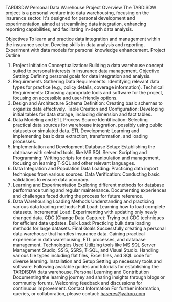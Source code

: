 TARDISDW Personal Data Warehouse Project
Overview
The TARDISDW project is a personal venture into data warehousing, focusing on the insurance sector. It's designed for personal development and experimentation, aimed at streamlining data integration, enhancing reporting capabilities, and facilitating in-depth data analysis.

Objectives
To learn and practice data integration and management within the insurance sector.
Develop skills in data analysis and reporting.
Experiment with data models for personal knowledge enhancement.
Project Outline
1. Project Initiation
Conceptualization: Building a data warehouse concept suited to personal interests in insurance data management.
Objective Setting: Defining personal goals for data integration and analysis.
2. Requirements Gathering
Data Requirements: Identifying relevant data types for practice (e.g., policy details, coverage information).
Technical Requirements: Choosing appropriate tools and software for the project, focusing on accessible and user-friendly options.
3. Design and Architecture
Schema Definition: Creating basic schemas to organize data effectively.
Table Creation and Configuration: Developing initial tables for data storage, including dimension and fact tables.
4. Data Modeling and ETL Process
Source Identification: Selecting practical data sources for warehouse integration, possibly using public datasets or simulated data.
ETL Development: Learning and implementing basic data extraction, transformation, and loading processes.
5. Implementation and Development
Database Setup: Establishing the database with selected tools, like MS SQL Server.
Scripting and Programming: Writing scripts for data manipulation and management, focusing on learning T-SQL and other relevant languages.
6. Data Integration and Population
Data Loading: Practicing data import techniques from various sources.
Data Verification: Conducting basic validations to ensure data accuracy.
7. Learning and Experimentation
Exploring different methods for database performance tuning and regular maintenance.
Documenting experiences and challenges faced during the process for future reference.
8. Data Warehousing Loading Methods
Understanding and practicing various data loading methods:
Full Load: Learning how to load complete datasets.
Incremental Load: Experimenting with updating only newly changed data.
CDC (Change Data Capture): Trying out CDC techniques for efficient data updates.
Bulk Load: Practicing bulk data loading methods for large datasets.
Final Goals
Successfully creating a personal data warehouse that handles insurance data.
Gaining practical experience in data warehousing, ETL processes, and database management.
Technologies Used
Utilizing tools like MS SQL Server Management Studio, SSIS, SSRS, T-SQL, and Visual Studio.
Handling various file types including flat files, Excel files, and SQL code for diverse learning.
Installation and Setup
Setting up necessary tools and software.
Following available guides and tutorials for establishing the TARDISDW data warehouse.
Personal Learning and Contribution
Documenting the learning journey and sharing insights through blogs or community forums.
Welcoming feedback and discussions for continuous improvement.
Contact Information
For further information, queries, or collaboration, please contact: haseres@yahoo.com
